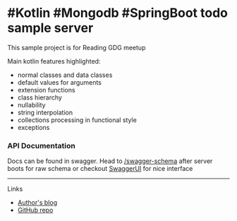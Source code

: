 #Kotlin #Mongodb #SpringBoot todo sample server
=============


This sample project is for Reading GDG meetup

Main kotlin features highlighted:

* normal classes and data classes
* default values for arguments
* extension functions
* class hierarchy
* nullability
* string interpolation
* collections processing in functional style
* exceptions




### API Documentation

Docs can be found in swagger. Head to [/swagger-schema](http://localhost:8080/swagger-schema)
after server boots for raw schema or checkout [SwaggerUI](http://localhost:8080/swagger-ui.html) for nice interface

-------------


Links
* [Author's blog](http://rux.vc)
* [GitHub repo](https://github.com/ruXlab/kotlin-todo-server)

